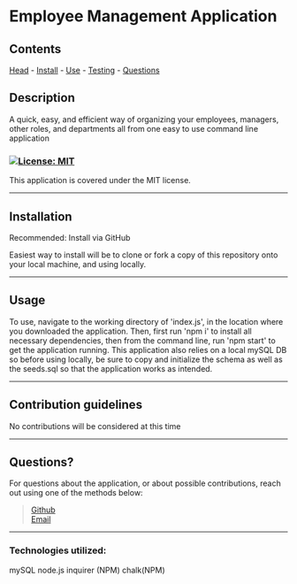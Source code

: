 # **Employee Management Application**
  Contents
---
 [Head](#head) - [Install](#install) - [Use](#usage) - [Testing](#testing) - [Questions](#questions)


  ## Description

A quick, easy, and efficient way of organizing your employees, managers, other roles, and departments all from one easy to use command line application

  ### <a id='license'></a>[![License: MIT](https://img.shields.io/badge/License-MIT-blue.svg)](https://opensource.org/licenses/MIT)
This application is covered under the MIT license.

  ---
## <a id="install"></a> Installation

Recommended: Install via GitHub

Easiest way to install will be to clone or fork a copy of this repository onto your local machine, and using locally.

  ---
## <a id="usage"></a> Usage

To use, navigate to the working directory of 'index.js', in the location where you downloaded the application. Then, first run 'npm i' to install all necessary dependencies, then from the command line, run 'npm start' to get the application running. This application also relies on a local mySQL DB so before using locally, be sure to copy and initialize the schema as well as the seeds.sql so that the application works as intended.

  
  ---
## Contribution guidelines

No contributions will be considered at this time

  ---
## <a id='questions'></a> Questions?

For questions about the application, or about possible contributions, reach out using one of the methods below:   

> [Github](https://github.com/Keaton-Brewster)  
[Email](mailto:keatonbrewsterdev@gmail.com)

  ---
### Technologies utilized:
mySQL    node.js    inquirer (NPM)    chalk(NPM)     
